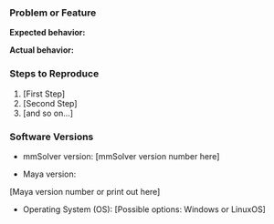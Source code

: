 ### Problem or Feature
<!-- Describe the problem or suggestion here. Be specific about your problem. -->

**Expected behavior:**
<!-- What do you expect to happen? -->

**Actual behavior:**
<!-- What has actually happened? -->

### Steps to Reproduce

1. [First Step]
2. [Second Step]
3. [and so on...]

### Software Versions
<!-- What software and hardware versions are you running? -->

- mmSolver version: [mmSolver version number here]

- Maya version:
<!-- What Maya version are you using?
Use the menu "Help > About Maya", or run the following Python commands in the Maya Script Editor.

print 'Operating System:', maya.cmds.about(operatingSystemVersion=True)
print 'Cut ID:', maya.cmds.about(cutIdentifier=True)
print 'Maya Version:', maya.cmds.about(installedVersion=True)
print 'Maya API:', maya.cmds.about(apiVersion=True)
print 'Qt Version:', maya.cmds.about(qtVersion=True)
print 'Compositing Manager:', maya.cmds.about(compositingManager=True)
print 'Window Manager:', maya.cmds.about(windowManager=True)
print 'GPU:', ''.join(maya.cmds.ogs(deviceInformation=True))
-->

[Maya version number or print out here]

- Operating System (OS): [Possible options: Windows or LinuxOS]
